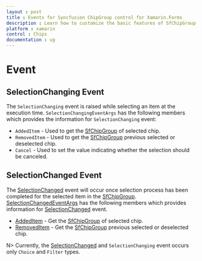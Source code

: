 ```yaml
---
layout : post
title : Events for Syncfusion ChipGroup control for Xamarin.Forms
description : Learn how to customize the basic features of SfChipGroup
platform : xamarin
control : Chips
documentation : ug
---
```


# Event

## SelectionChanging Event
The `SelectionChanging` event is raised while selecting an item at the execution time. `SelectionChangingEventArgs` has the following members which provides the information for `SelectionChanging` event:

 * `AddedItem` - Used to get the [SfChipGroup](https://help.syncfusion.com/cr/xamarin/Syncfusion.Buttons.XForms~Syncfusion.XForms.Buttons.SfChipGroup.html) of selected chip.
 * `RemovedItem` - Used to get the [SfChipGroup](https://help.syncfusion.com/cr/xamarin/Syncfusion.Buttons.XForms~Syncfusion.XForms.Buttons.SfChipGroup.html) previous selected or deselected chip.
 * `Cancel` - Used to set the value indicating whether the selection should be canceled. 

## SelectionChanged Event
The [SelectionChanged](https://help.syncfusion.com/cr/cref_files/xamarin/Syncfusion.Buttons.XForms~Syncfusion.Buttons.XForms.SfChip.SelectionChangedEventArgs.html
) event will occur once selection process has been completed for the selected item in the [SfChipGroup](https://help.syncfusion.com/cr/xamarin/Syncfusion.Buttons.XForms~Syncfusion.XForms.Buttons.SfChipGroup.html). [SelectionChangedEventArgs](https://help.syncfusion.com/cr/cref_files/xamarin/Syncfusion.Buttons.XForms~Syncfusion.Buttons.XForms.SfChip.SelectionChangedEventArgs.html
) has the following members which provides information for [SelectionChanged](https://help.syncfusion.com/cr/cref_files/xamarin/Syncfusion.Buttons.XForms~Syncfusion.Buttons.XForms.SfChip.SelectionChangedEventArgs.html
) event.

 * [AddedItem](https://help.syncfusion.com/cr/cref_files/xamarin/Syncfusion.Buttons.XForms~Syncfusion.Buttons.XForms.SfChip.SelectionChangedEventArgs~AddedItem.html
) - Get the [SfChipGroup](https://help.syncfusion.com/cr/xamarin/Syncfusion.Buttons.XForms~Syncfusion.XForms.Buttons.SfChipGroup.html) of selected chip.
 * [RemovedItem](https://help.syncfusion.com/cr/cref_files/xamarin/Syncfusion.Buttons.XForms~Syncfusion.Buttons.XForms.SfChip.SelectionChangedEventArgs~RemovedItem.html
) - Get the [SfChipGroup](https://help.syncfusion.com/cr/xamarin/Syncfusion.Buttons.XForms~Syncfusion.XForms.Buttons.SfChipGroup.html) previous selected or deselected chip.

N>  Currently, the [SelectionChanged](https://help.syncfusion.com/cr/cref_files/xamarin/Syncfusion.Buttons.XForms~Syncfusion.Buttons.XForms.SfChip.SelectionChangedEventArgs.html
) and `SelectionChanging` event occurs only `Choice` and `Filter` types.

